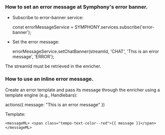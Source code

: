 ### How to set an error message at Symphony's error banner. 

- Subscribe to error-banner service:

  const errorMessageService = SYMPHONY.services.subscribe('error-banner');

- Set the error message:

  errorMessageService.setChatBanner(streamId, 'CHAT', 'This is an error message', 'ERROR');

The streamId must be retrieved in the enricher.

### How to use an inline error message.

Create an error template and pass its message through the enricher using a template engine (e.g., Handlebars):
  
  actions({ message: "This is an error message" })

Template:

`<messageML>
  <span class="tempo-text-color--red">{{ message }}</span>
</messageML>`
